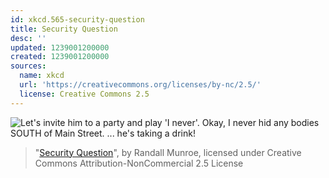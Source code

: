 ```yaml
---
id: xkcd.565-security-question
title: Security Question
desc: ''
updated: 1239001200000
created: 1239001200000
sources:
  name: xkcd
  url: 'https://creativecommons.org/licenses/by-nc/2.5/'
  license: Creative Commons 2.5
---
```

![Let's invite him to a party and play 'I never'.  Okay, I never hid any bodies SOUTH of Main Street. ... he's taking a drink!](https://imgs.xkcd.com/comics/security_question.png)
> "[Security Question](https://xkcd.com/565/)", by Randall Munroe, licensed under Creative Commons Attribution-NonCommercial 2.5 License
